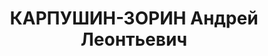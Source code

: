 ---
title: КАРПУШИН-ЗОРИН Андрей Леонтьевич
description: "Род. в 1895, обр.: 1924 окончил Военную Академию РККА, член ВКП(б) с\
  \ 1927. 08.1931-12.1935 начальник 2-го отдела штаба Белорусского ВО, 12.1935-01.1936\
  \ начальник 4-го отдела штаба Белорусского ВО, полковник, 01.1936-05.1937 заместитель\
  \ начальника штаба Белорусского ВО \n  Арестован 30.05.1937. Приговор: ВК ВС СССР,\
  \ 22.11.1937 – ВМН. Расстрелян 1937. \n  Реабилитирован 29.09.1956"
---